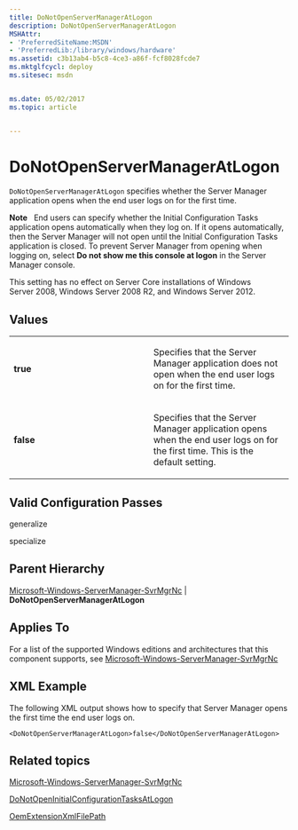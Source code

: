 ```yaml
---
title: DoNotOpenServerManagerAtLogon
description: DoNotOpenServerManagerAtLogon
MSHAttr:
- 'PreferredSiteName:MSDN'
- 'PreferredLib:/library/windows/hardware'
ms.assetid: c3b13ab4-b5c8-4ce3-a86f-fcf8028fcde7
ms.mktglfcycl: deploy
ms.sitesec: msdn


ms.date: 05/02/2017
ms.topic: article


---
```


# DoNotOpenServerManagerAtLogon


`DoNotOpenServerManagerAtLogon` specifies whether the Server Manager application opens when the end user logs on for the first time.

**Note**  
End users can specify whether the Initial Configuration Tasks application opens automatically when they log on. If it opens automatically, then the Server Manager will not open until the Initial Configuration Tasks application is closed. To prevent Server Manager from opening when logging on, select **Do not show me this console at logon** in the Server Manager console.

 

This setting has no effect on Server Core installations of Windows Server 2008, Windows Server 2008 R2, and Windows Server 2012.

## Values


<table>
<colgroup>
<col width="50%" />
<col width="50%" />
</colgroup>
<tbody>
<tr class="odd">
<td><p><strong>true</strong></p></td>
<td><p>Specifies that the Server Manager application does not open when the end user logs on for the first time.</p></td>
</tr>
<tr class="even">
<td><p><strong>false</strong></p></td>
<td><p>Specifies that the Server Manager application opens when the end user logs on for the first time. This is the default setting.</p></td>
</tr>
</tbody>
</table>

 

## Valid Configuration Passes


generalize

specialize

## Parent Hierarchy


[Microsoft-Windows-ServerManager-SvrMgrNc](microsoft-windows-servermanager-svrmgrnc.md) | **DoNotOpenServerManagerAtLogon**

## Applies To


For a list of the supported Windows editions and architectures that this component supports, see [Microsoft-Windows-ServerManager-SvrMgrNc](microsoft-windows-servermanager-svrmgrnc.md)

## XML Example


The following XML output shows how to specify that Server Manager opens the first time the end user logs on.

```
<DoNotOpenServerManagerAtLogon>false</DoNotOpenServerManagerAtLogon>
```

## Related topics


[Microsoft-Windows-ServerManager-SvrMgrNc](microsoft-windows-servermanager-svrmgrnc.md)

[DoNotOpenInitialConfigurationTasksAtLogon](microsoft-windows-outofboxexperience-donotopeninitialconfigurationtasksatlogon.md)

[OemExtensionXmlFilePath](microsoft-windows-outofboxexperience-oemextensionxmlfilepath.md)

 

 







